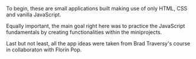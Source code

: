 To begin, these are small applications built making use of only HTML, CSS and vanilla JavaScript. 

Equally important, the main goal right here was to practice the JavaScript fundamentals by creating functionalities within the miniprojects. 

Last but not least, all the app ideas were taken from Brad Traversy's course in collaboraton with Florin Pop.
